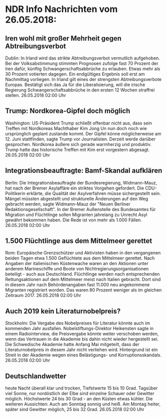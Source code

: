 # NDR Info Nachrichten vom 26.05.2018:


## Iren wohl mit großer Mehrheit gegen Abtreibungsverbot
Dublin: In Irland wird das strikte Abtreibungsverbot vermutlich aufgehoben. Bei der Volksabstimmung stimmten Prognosen zufolge fast 70 Prozent der Iren dafür, künftig Schwangerschaftsabbrüche zu erlauben. Etwas mehr als 30 Prozent votierten dagegen. Ein endgültiges Ergebnis soll erst am Nachmittag vorliegen. In Irland gilt eines der strengsten Abtreibungsverbote Europas. Bestätigt sich das Ja für die Liberalisierung, will die irische Regierung Schwangerschaftsabbrüche in den ersten 12 Wochen straffrei stellen. 26.05.2018 02:00 Uhr 

## Trump: Nordkorea-Gipfel doch möglich
Washington:	US-Präsident Trump schließt offenbar nicht aus, dass sein Treffen mit Nordkoreas Machthaber Kim Jong Un nun doch noch wie ursprünglich geplant zustande kommt. Der Gipfel könne möglicherweise am 12. Juni stattfinden, sagte Trump vor Journalisten. Derzeit werde darüber gesprochen. Nordkorea äußere sich gerade warmherzig und produktiv. Trump hatte das historische Treffen mit Kim erst vorgestern abgesagt. 26.05.2018 02:00 Uhr 

## Integrationsbeauftragte: Bamf-Skandal aufklären
Berlin:	Die Integrationsbeauftragte der Bundesregierung, Widmann-Mauz, hat nach der Bremer Asylaffäre ein striktes Vorgehen gefordert. Die CDU-Politikerin erklärte, die Qualität der Asylverfahren müsse sichergestellt sein. Mängel müssten abgestellt und strukturelle Änderungen auf den Weg gebracht werden, sagte Widmann-Mauz der "Neuen Berliner Redaktionsgesellschaft". In der Bremer Außenstelle des Bundesamtes für Migration und Flüchtlinge sollen Migranten jahrelang zu Unrecht Asyl gewährt bekommen haben. Die Rede ist von mehr als 1.000 Fällen. 26.05.2018 02:00 Uhr 

## 1.500 Flüchtlinge aus dem Mittelmeer gerettet
Rom:	Europäische Grenzschützer und Aktivisten haben in den vergangenen beiden Tagen etwa 1.500 Geflüchtete aus dem Mittelmeer gerettet. Nach Angaben der italienischen Küstenwache waren an den Aktionen unter anderem Marineschiffe und Boote von Nichtregierungsorganisationen beteiligt - auch aus Deutschland. Flüchtlinge werden nach entsprechenden Rettungsaktionen auf dem Mittelmeer meist nach Italien gebracht. Dort sind in diesem Jahr nach Behördenangaben fast 11.000 neu angekommene Migranten registriert worden. Das waren 80 Prozent weniger als im gleichen Zeitraum 2017. 26.05.2018 02:00 Uhr 

## Auch 2019 kein Literaturnobelpreis?
Stockholm: 	Die Vergabe des Nobelpreises für Literatur könnte auch im kommenden Jahr ausfallen. Nobelstiftungs-Direktor Heikensten sagte in einem Radiointerview, die Preisvergabe könnte weiter verschoben werden, wenn das Vertrauen in die Akademie bis dahin nicht wieder hergestellt sei. Die Schwedische Akademie hatte Anfang Mai mitgeteilt, dass der Literaturnobelpreis in diesem Jahr nicht verliehen wird. Hintergrund ist ein Streit in der Akademie wegen eines Belästigungs- und Korruptionsskandals. 26.05.2018 02:00 Uhr 

## Deutschlandwetter
heute Nacht überall klar und trocken, Tiefstwerte 15 bis 10 Grad. Tagsüber viel Sonne, nur nordöstlich der Elbe sind einzelne Schauer oder Gewitter möglich. Höchstwerte 24 bis 30 Grad - an den Küsten etwas kühler. Die weiteren Aussichten:
Auch am Sonntag sonnig und heiß. Am Montag heiter, später sind Gewitter möglich, 25 bis 32 Grad. 26.05.2018 02:00 Uhr 
